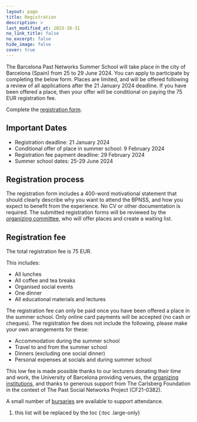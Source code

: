 ```yaml
---
layout: page
title: Registration
description: >
last_modified_at: 2023-10-31
no_link_title: false 
no_excerpt: false 
hide_image: false
cover: true
---
```


The Barcelona Past Networks Summer School will take place in the city of Barcelona (Spain) from 25 to 29 June 2024. You can apply to participate by completing the below form. Places are limited, and will be offered following a review of all applications after the 21 January 2024 deadline. If you have been offered a place, then your offer will be conditional on paying the 75 EUR registration fee.

Complete the [registration form](/registrationform). 

## Important Dates
* Registration deadline: 21 January 2024
* Conditional offer of place in summer school: 9 February 2024
* Registration fee payment deadline: 29 February 2024
* Summer school dates: 25-29 June 2024

## Registration process
The registration form includes a 400-word motivational statement that should clearly describe why you want to attend the BPNSS, and how you expect to benefit from the experience. No CV or other documentation is required. The submitted registration forms will be reviewed by the [organizing committee](/organisers/), who will offer places and create a waiting list.

## Registration fee
The total registration fee is 75 EUR.

This includes:
* All lunches
* All coffee and tea breaks
* Organised social events
* One dinner
* All educational materials and lectures

The registration fee can only be paid once you have been offered a place in the summer school. Only online card payments will be accepted (no cash or cheques).
The registration fee does not include the following, please make your own arrangements for these:
* Accommodation during the summer school
* Travel to and from the summer school
* Dinners (excluding one social dinner)
* Personal expenses at socials and during summer school

This low fee is made possible thanks to our lecturers donating their time and work, the University of Barcelona providing venues, the [organizing institutions](/organisers/), and thanks to generous support from The Carlsberg Foundation in the context of The Past Social Networks Project (CF21-0382).

A small number of [bursaries](/bursaries/) are available to support attendance.

1. this list will be replaced by the toc
{:toc .large-only}

